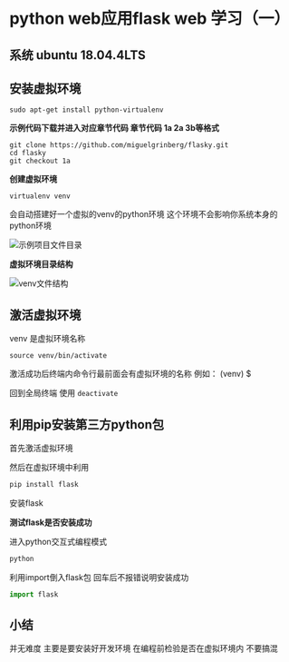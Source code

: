 # python web应用flask web 学习（一）

## 系统 ubuntu 18.04.4LTS

## 安装虚拟环境

```shell
sudo apt-get install python-virtualenv
```

**示例代码下载并进入对应章节代码 章节代码 1a 2a 3b等格式**

```
git clone https://github.com/miguelgrinberg/flasky.git
cd flasky
git checkout 1a
```

**创建虚拟环境**

```
virtualenv venv
```
会自动搭建好一个虚拟的venv的python环境 这个环境不会影响你系统本身的python环境

![示例项目文件目录]()

**虚拟环境目录结构**

![venv文件结构]()

## 激活虚拟环境

venv 是虚拟环境名称

```
source venv/bin/activate
```

激活成功后终端内命令行最前面会有虚拟环境的名称 例如： (venv) $

回到全局终端 使用 ```deactivate```

## 利用pip安装第三方python包

首先激活虚拟环境

然后在虚拟环境中利用

```python
pip install flask
```

安装flask

**测试flask是否安装成功** 

进入python交互式编程模式

```python
python
```

利用import倒入flask包 回车后不报错说明安装成功

```python
import flask
```

## 小结

并无难度 主要是要安装好开发环境 在编程前检验是否在虚拟环境内 不要搞混
